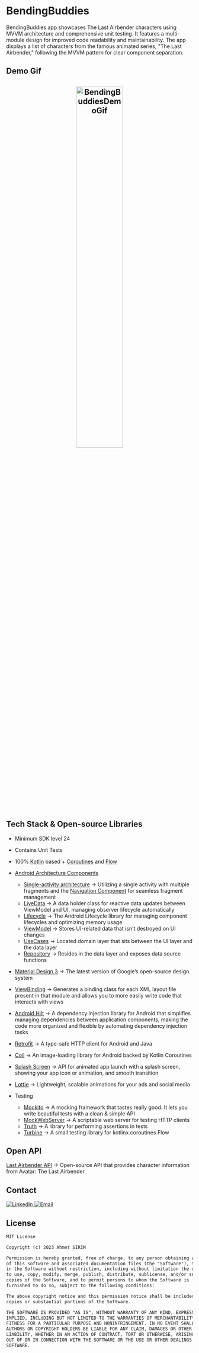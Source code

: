# BendingBuddies

BendingBuddies app showcases The Last Airbender characters using MVVM architecture and comprehensive unit testing. It features a multi-module design for improved code readability and maintainability. The app displays a list of characters from the famous animated series, "The Last Airbender," following the MVVM pattern for clear component separation.

## Demo Gif

<h2 align="center">
  <a href="https://github.com/AhmetSIRIM/BendingBuddies">
    <img src="https://github.com/AhmetSIRIM/BendingBuddies/blob/master/BendingBuddiesDemo.gif" alt="BendingBuddiesDemoGif" width="50%" loop>
  </a>
</h2>

## Tech Stack & Open-source Libraries

- Minimum SDK level 24
- Contains Unit Tests
- 100% [Kotlin](https://kotlinlang.org/) based + [Coroutines](https://github.com/Kotlin/kotlinx.coroutines) and [Flow](https://developer.android.com/kotlin/flow)
- [Android Architecture Components](https://developer.android.com/topic/libraries/architecture)
  - [Single-activity architecture](https://youtu.be/2k8x8V77CrU) → Utilizing a single activity with multiple fragments and the [Navigation Component](https://developer.android.com/guide/navigation/navigation-getting-started) for seamless fragment management
  - [LiveData](https://developer.android.com/topic/libraries/architecture/livedata) → A data holder class for reactive data updates between ViewModel and UI, managing observer lifecycle automatically
  - [Lifecycle](https://developer.android.com/topic/libraries/architecture/lifecycle) → The Android Lifecycle library for managing component lifecycles and optimizing memory usage
  - [ViewModel](https://developer.android.com/topic/libraries/architecture/viewmodel) → Stores UI-related data that isn't destroyed on UI changes
  - [UseCases](https://developer.android.com/topic/architecture/domain-layer) → Located domain layer that sits between the UI layer and the data layer
  - [Repository](https://developer.android.com/topic/architecture/data-layer) → Resides in the data layer and exposes data source functions
- [Material Design 3](https://m3.material.io/) → The latest version of Google’s open-source design system
- [ViewBinding](https://developer.android.com/topic/libraries/view-binding) → Generates a binding class for each XML layout file present in that module and allows you to more easily write code that interacts with views
- [Android Hilt](https://developer.android.com/training/dependency-injection/hilt-android) → A dependency injection library for Android that simplifies managing dependencies between application components, making the code more organized and flexible by automating dependency injection tasks
- [Retrofit](https://square.github.io/retrofit/) → A type-safe HTTP client for Android and Java
- [Coil](https://coil-kt.github.io/coil/) → An image-loading library for Android backed by Kotlin Coroutines
- [Splash Screen](https://developer.android.com/develop/ui/views/launch/splash-screen) → API for animated app launch with a splash screen, showing your app icon or animation, and smooth transition
- [Lottie](https://developer.android.com/develop/ui/views/launch/splash-screen) → Lightweight, scalable animations for your ads and social media

- Testing
  - [Mockito](https://site.mockito.org/) → A mocking framework that tastes really good. It lets you write beautiful tests with a clean & simple API
  - [MockWebServer](https://github.com/square/okhttp/tree/master/mockwebserver) → A scriptable web server for testing HTTP clients
  - [Truth](https://truth.dev/) → A library for performing assertions in tests
  - [Turbine](https://github.com/cashapp/turbine) → A small testing library for kotlinx.coroutines Flow

## Open API

[Last Airbender API](https://last-airbender-api.fly.dev/) → Open-source API that provides character information from Avatar: The Last Airbender

## Contact

<p align="start">
  <a href="https://www.linkedin.com/in/ahmetsirim/" target="_blank">
    <img src="https://img.shields.io/badge/LinkedIn-Ahmet%20SIRIM-blue?logo=linkedin" alt="LinkedIn">
  </a>
  <a href="mailto:ahmet.sirim@outlook.com" target="_blank">
    <img src="https://img.shields.io/badge/Email-ahmet.sirim%40outlook.com-red" alt="Email">
  </a>
</p>

## License

```xml
MIT License

Copyright (c) 2023 Ahmet SIRIM

Permission is hereby granted, free of charge, to any person obtaining a copy
of this software and associated documentation files (the "Software"), to deal
in the Software without restriction, including without limitation the rights
to use, copy, modify, merge, publish, distribute, sublicense, and/or sell
copies of the Software, and to permit persons to whom the Software is
furnished to do so, subject to the following conditions:

The above copyright notice and this permission notice shall be included in all
copies or substantial portions of the Software.

THE SOFTWARE IS PROVIDED "AS IS", WITHOUT WARRANTY OF ANY KIND, EXPRESS OR
IMPLIED, INCLUDING BUT NOT LIMITED TO THE WARRANTIES OF MERCHANTABILITY,
FITNESS FOR A PARTICULAR PURPOSE AND NONINFRINGEMENT. IN NO EVENT SHALL THE
AUTHORS OR COPYRIGHT HOLDERS BE LIABLE FOR ANY CLAIM, DAMAGES OR OTHER
LIABILITY, WHETHER IN AN ACTION OF CONTRACT, TORT OR OTHERWISE, ARISING FROM,
OUT OF OR IN CONNECTION WITH THE SOFTWARE OR THE USE OR OTHER DEALINGS IN THE
SOFTWARE.
```
